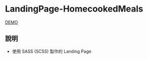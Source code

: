 # LandingPage-HomecookedMeals

[DEMO](https://cyhsu1989.github.io/LandingPage-HomecookedMeals/)

## 說明
* 使用 SASS (SCSS) 製作的 Landing Page